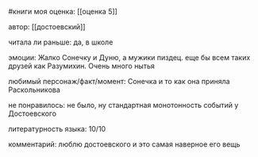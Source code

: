 #книги 
моя оценка: [[оценка 5]]

автор: [[достоевский]]

читала ли раньше: да, в школе

эмоции: Жалко Сонечку и Дуню, а мужики пиздец.
еще бы всем таких друзей как Разумихин. Очень много нытья

любимый персонаж/факт/момент: Сонечка и то как она приняла Раскольникова

не понравилось: не было, ну стандартная монотонность событий у Достоевского

литературность языка: 10/10

комментарий: люблю достоевского и это самая наверное его вещь

